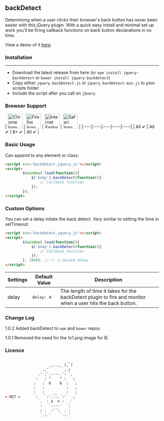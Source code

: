 backDetect
---

Determining when a user clicks their browser's back button has never been easier with this jQuery plugin.  With a quick easy install and minimal set up work you'll be firing callback functions on back button declarations in no time.  

View a demo of it <a href="http://ianrogren.github.io/jquery-backDetect/">here</a>.

### Installation
---
- Download the latest release from here (or `npm install jquery-backdetect` or `bower install jquery-backdetect`)
- Copy either `jquery.backDetect.js` or `jquery.backDetect.min.js` to your scripts folder
- Include the script after you call on `jQuery`

### Browser Support

| <img src="http://i.imgur.com/dJC1GUv.png" width="48px" height="48px" alt="Chrome logo"> | <img src="http://i.imgur.com/o1m5RcQ.png" width="48px" height="48px" alt="Firefox logo"> | <img src="http://i.imgur.com/8h3iz5H.png" width="48px" height="48px" alt="Internet Explorer logo"> | <img src="http://i.imgur.com/j3tgNKJ.png" width="48px" height="48px" alt="Safari logo"> |
|:---:|:---:|:---:|:---:|:---:|
| All ✔ | All ✔ | 8+ ✔ | All ✔ |

### Basic Usage

Can append to any element or class:

``` html
<script src='backdetect.jquery.js'></script>
<script>
		$(window).load(function(){
			$('body').backDetect(function(){
				// Callback function
			});
		});
</script>
```

### Custom Options

You can set a delay intiate the back detect.  Very similar to setting the time in setTimeout:

``` html
<script src='backdetect.jquery.js'></script>
<script>
		$(window).load(function(){
			$('body').backDetect(function(){
				// Callback function
			});
		}, 1000); // <- 1 second delay
</script>
````

| Settings | Default Value | Description
| --- | --- | --- |
| delay | <pre>delay: 0</pre> |  The length of time it takes for the backDetect plugin to fire and monitor when a user hits the back button. 

### Change Log

1.0.2 Added backDetect to `npm` and `bower` repos.

1.0.1 Removed the need for the 1x1.png image for IE.

### Licence 
``` html
		                    __
		            _,..,_ (, )
		         .,'      `,./
		       .' :`.----.': `,
		      :   : ^    ^ :   ;
		     :   :  6    6  :   ;
		     :   :          :   ;
		     :   :    __    :   ;
< MIT >       :   `:'.--.`:'   ;
		       `.  : o  o :  .'
		        :   `----'   :  
		        : .  :'`:  . :
		        `.:.'    `.:.' 
```


